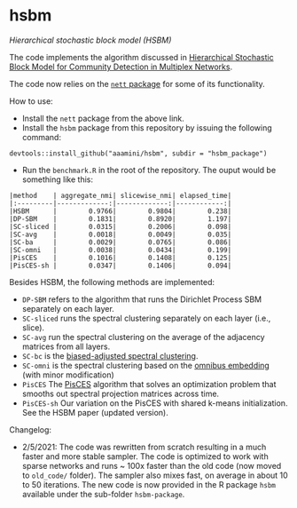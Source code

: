 # hsbm
*Hierarchical stochastic block model (HSBM)*

The code implements the algorithm discussed in [Hierarchical Stochastic Block Model for Community Detection in Multiplex Networks](https://arxiv.org/abs/1904.05330).

The code now relies on the [`nett` package](https://github.com/aaamini/nett) for some of its functionality. 

How to use:
- Install the `nett` package from the above link.
- Install the `hsbm` package from this repository by issuing the following command:
```
devtools::install_github("aaamini/hsbm", subdir = "hsbm_package")
```
- Run the `benchmark.R` in the root of the repository. The ouput would be something like this:
```
|method    | aggregate_nmi| slicewise_nmi| elapsed_time|
|:---------|-------------:|-------------:|------------:|
|HSBM      |        0.9766|        0.9804|        0.238|
|DP-SBM    |        0.1831|        0.8920|        1.197|
|SC-sliced |        0.0315|        0.2006|        0.098|
|SC-avg    |        0.0018|        0.0049|        0.035|
|SC-ba     |        0.0029|        0.0765|        0.086|
|SC-omni   |        0.0038|        0.0434|        0.199|
|PisCES    |        0.1016|        0.1408|        0.125|
|PisCES-sh |        0.0347|        0.1406|        0.094|
```
Besides HSBM, the following methods are implemented:

- `DP-SBM` refers to the algorithm that runs the Dirichlet Process SBM separately on each layer. 
- `SC-sliced` runs the spectral clustering separately on each layer (i.e., slice).  
- `SC-avg` run the spectral clustering on the average of the adjacency matrices from all layers. 
- `SC-bc` is the [biased-adjusted spectral clustering](https://arxiv.org/abs/2003.08222). 
- `SC-omni` is the spectral clustering based on the [omnibus embedding](https://arxiv.org/abs/1705.09355) (with minor modification)
- `PisCES` The [PisCES](https://www.pnas.org/content/115/5/927) algorithm that solves an optimization problem that smooths out spectral projection matrices across time.
- `PisCES-sh` Our variation on the PisCES with shared k-means initialization. See the HSBM paper (updated version).

Changelog:
- 2/5/2021: The code was rewritten from scratch resulting in a much faster and more stable sampler. The code is optimized to work with sparse networks and runs ~ 100x faster than the old code (now moved to `old_code/` folder). The sampler also mixes fast, on average in about 10 to 50 iterations. The new code is now provided in the R package `hsbm` available under the sub-folder `hsbm-package`. 


